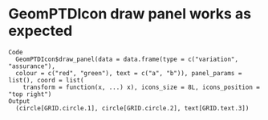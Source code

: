 # GeomPTDIcon draw panel works as expected

    Code
      GeomPTDIcon$draw_panel(data = data.frame(type = c("variation", "assurance"),
      colour = c("red", "green"), text = c("a", "b")), panel_params = list(), coord = list(
        transform = function(x, ...) x), icons_size = 8L, icons_position = "top right")
    Output
      (circle[GRID.circle.1], circle[GRID.circle.2], text[GRID.text.3]) 

